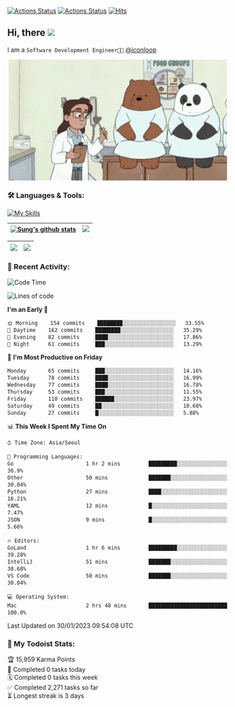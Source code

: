 
[![Actions Status](https://github.com/ddok2/ddok2/workflows/Todoist%20Readme/badge.svg)](https://github.com/ddok2/ddok2/actions)
[![Actions Status](https://github.com/ddok2/ddok2/workflows/wakatime-stats/badge.svg)](https://github.com/ddok2/ddok2/actions)
[![Hits](https://hits.seeyoufarm.com/api/count/incr/badge.svg?url=https%3A%2F%2Fgithub.com%2Fddok2&count_bg=%23FF9595&title_bg=%23555555&icon=github.svg&icon_color=%23FFFFFF&title=hits&edge_flat=false)](https://hits.seeyoufarm.com)

<!-- ![visitors](https://visitor-badge.laobi.icu/badge?page_id=ddok2.ddok2) -->
## Hi, there <img src="https://raw.githubusercontent.com/MartinHeinz/MartinHeinz/master/wave.gif" width="3%">

I am a `Software Development Engineer🧑‍💻` [@iconloop](https://github.com/iconloop)


<p align="center">
    <img align="center" alt="GIF" src="img/debugging.gif" />
</p>


### 🛠 Languages & Tools:

[![My Skills](https://skillicons.dev/icons?i=go,js,ts,py,express,react,svelte,jquery,pug,mongodb,mysql,redis,aws,docker,kubernetes)](https://skillicons.dev)


| <a href="https://github-readme-stats.vercel.app/api?username=ddok2&show_icons=true&include_all_commits=true&count_private=true&theme=buefy&hide_border=true"><img align="center" src="https://github-readme-stats.vercel.app/api?username=ddok2&show_icons=true&include_all_commits=true&count_private=true&theme=buefy&hide_border=true" alt="Sung's github stats" /></a> | <a href="https://github.com/ddok2"><img src="http://github-readme-streak-stats.herokuapp.com?user=ddok2&hide_border=true" /></a> |
| ------------- |------------- |


| <a href="https://github.com/ddok2"><img align="center" src="https://github-readme-stats.vercel.app/api/top-langs/?username=ddok2&theme=buefy&hide=html,css&hide_border=true" /></a> | <a href="https://github.com/ddok2"><img align="center" src="https://activity-graph.herokuapp.com/graph?username=ddok2&theme=github&hide_border=true" height="250" /></a> |
| ------------- |--------------------------------------------------------------------------------------------------------------------------------------------------------------------------|


<!-- <details open>
    <summary>📈 My GitHub Stats</summary>
    <p align="center">
        <a href="https://github.com/ddok2">
            <img align="center" src="https://github-readme-stats.vercel.app/api?username=ddok2&show_icons=true&include_all_commits=true&count_private=true&theme=buefy&hide_border=true" alt="Sung's github stats" />
        </a>
    </p>
</details>
<details>
    <summary>💬 Top Languages</summary>
    <p align="center"> 
        <a href="https://github.com/ddok2">
            <img align="center" src="https://github-readme-stats.vercel.app/api/top-langs/?username=ddok2&layout=compact&theme=buefy&hide=html,css&hide_border=true" />
        </a>
    </p>
</details> -->


### 🌈 Recent Activity:
<!--START_SECTION:waka-->
![Code Time](http://img.shields.io/badge/Code%20Time-1%2C913%20hrs%2028%20mins-blue)

![Lines of code](https://img.shields.io/badge/From%20Hello%20World%20I%27ve%20Written--164%20Thousand%20lines%20of%20code-blue)

**I'm an Early 🐤** 

```text
🌞 Morning    154 commits    ████████░░░░░░░░░░░░░░░░░   33.55% 
🌆 Daytime    162 commits    ████████░░░░░░░░░░░░░░░░░   35.29% 
🌃 Evening    82 commits     ████░░░░░░░░░░░░░░░░░░░░░   17.86% 
🌙 Night      61 commits     ███░░░░░░░░░░░░░░░░░░░░░░   13.29%

```
📅 **I'm Most Productive on Friday** 

```text
Monday       65 commits     ███░░░░░░░░░░░░░░░░░░░░░░   14.16% 
Tuesday      78 commits     ████░░░░░░░░░░░░░░░░░░░░░   16.99% 
Wednesday    77 commits     ████░░░░░░░░░░░░░░░░░░░░░   16.78% 
Thursday     53 commits     ███░░░░░░░░░░░░░░░░░░░░░░   11.55% 
Friday       110 commits    ██████░░░░░░░░░░░░░░░░░░░   23.97% 
Saturday     49 commits     ██░░░░░░░░░░░░░░░░░░░░░░░   10.68% 
Sunday       27 commits     █░░░░░░░░░░░░░░░░░░░░░░░░   5.88%

```


📊 **This Week I Spent My Time On** 

```text
⌚︎ Time Zone: Asia/Seoul

💬 Programming Languages: 
Go                       1 hr 2 mins         █████████░░░░░░░░░░░░░░░░   36.9% 
Other                    50 mins             ███████░░░░░░░░░░░░░░░░░░   30.04% 
Python                   27 mins             ████░░░░░░░░░░░░░░░░░░░░░   16.21% 
YAML                     12 mins             █░░░░░░░░░░░░░░░░░░░░░░░░   7.47% 
JSON                     9 mins              █░░░░░░░░░░░░░░░░░░░░░░░░   5.66%

🔥 Editors: 
GoLand                   1 hr 6 mins         █████████░░░░░░░░░░░░░░░░   39.28% 
IntelliJ                 51 mins             ███████░░░░░░░░░░░░░░░░░░   30.68% 
VS Code                  50 mins             ███████░░░░░░░░░░░░░░░░░░   30.04%

💻 Operating System: 
Mac                      2 hrs 48 mins       █████████████████████████   100.0%

```


 Last Updated on 30/01/2023 09:54:08 UTC
<!--END_SECTION:waka-->

### 🚧 My Todoist Stats:
<!-- TODO-IST:START -->
🏆  15,959 Karma Points           
🌸  Completed 0 tasks today           
🗓  Completed 0 tasks this week           
✅  Completed 2,271 tasks so far           
⏳  Longest streak is 3 days
<!-- TODO-IST:END -->

